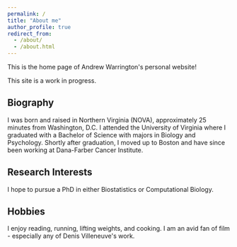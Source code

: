 ```yaml
---
permalink: /
title: "About me"
author_profile: true
redirect_from: 
  - /about/
  - /about.html
---
```


This is the home page of Andrew Warrington's personal website!

This site is a work in progress.

Biography
---------
I was born and raised in Northern Virginia (NOVA), approximately 25 minutes from Washington, D.C. I attended the University of Virginia where I graduated with a Bachelor of Science with majors in Biology and Psychology. Shortly after graduation, I moved up to Boston and have since been working at Dana-Farber Cancer Institute.

Research Interests
------------------

I hope to pursue a PhD in either Biostatistics or Computational Biology. 

Hobbies
-------
I enjoy reading, running, lifting weights, and cooking. I am an avid fan of film - especially any of Denis Villeneuve's work. 